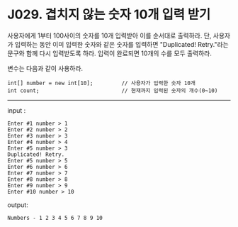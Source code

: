 # J029. 겹치지 않는 숫자 10개 입력 받기
사용자에게 1부터 100사이의 숫자를 10개 입력받아 이를 순서대로 출력하라. 단, 사용자가 입력하는 동안  이미 입력한 숫자와 같은 숫자를 입력하면 "Duplicated! Retry."라는 문구와 함께 다시 입력받도록 하라. 입력이 완료되면 10개의 수를 모두 출력하라.


변수는 다음과 같이 사용하라.
```
int[] number = new int[10];         // 사용자가 입력한 숫자 10개
int count;                          // 현재까지 입력된 숫자의 개수(0~10)
```

---

input :
```
Enter #1 number > 1
Enter #2 number > 2
Enter #3 number > 3
Enter #4 number > 4
Enter #5 number > 3
Duplicated! Retry.
Enter #5 number > 5
Enter #6 number > 6
Enter #7 number > 7
Enter #8 number > 8
Enter #9 number > 9
Enter #10 number > 10
```
output:
```
Numbers - 1 2 3 4 5 6 7 8 9 10
```